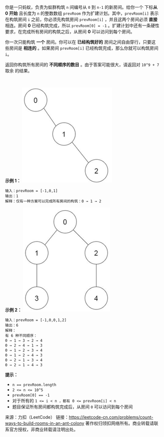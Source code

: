 你是一只蚂蚁，负责为蚁群构筑 ```n``` 间编号从 ```0``` 到 ```n-1``` 的新房间。给你一个 下标**从 0 开始** 且长度为 ```n``` 的整数数组 ```prevRoom``` 作为扩建计划。其中，```prevRoom[i]``` 表示在构筑房间 ```i``` 之前，你必须先构筑房间 ```prevRoom[i]``` ，并且这两个房间必须 **直接** 相连。房间 **0** 已经构筑完成，所以 ```prevRoom[0] = -1``` 。扩建计划中还有一条硬性要求，在完成所有房间的构筑之后，从房间 **0** 可以访问到每个房间。

你一次只能构筑 **一个** 房间。你可以在 **已经构筑好的** 房间之间自由穿行，只要这些房间是 **相连的** 。如果房间 ```prevRoom[i]``` 已经构筑完成，那么你就可以构筑房间 ```i```。

返回你构筑所有房间的 **不同顺序的数目** 。由于答案可能很大，请返回对 ```10^9 + 7``` 取余 的结果。

 

**示例 1：**
![img](1916_1.jpg)
```
输入：prevRoom = [-1,0,1]
输出：1
解释：仅有一种方案可以完成所有房间的构筑：0 → 1 → 2
```
**示例 2：**
![img](1916_2.jpg)
```
输入：prevRoom = [-1,0,0,1,2]
输出：6
解释：
有 6 种不同顺序：
0 → 1 → 3 → 2 → 4
0 → 2 → 4 → 1 → 3
0 → 1 → 2 → 3 → 4
0 → 1 → 2 → 4 → 3
0 → 2 → 1 → 3 → 4
0 → 2 → 1 → 4 → 3
```

**提示：**

* ```n == prevRoom.length```
* ```2 <= n <= 10^5```
* ```prevRoom[0] == -1```
* 对于所有的 ```1 <= i < n ，都有 0 <= prevRoom[i] < n```
* 题目保证所有房间都构筑完成后，从房间 ```0``` 可以访问到每个房间

来源：力扣（LeetCode）
链接：https://leetcode-cn.com/problems/count-ways-to-build-rooms-in-an-ant-colony
著作权归领扣网络所有。商业转载请联系官方授权，非商业转载请注明出处。